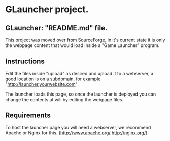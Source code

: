 # GLauncher project.
## GLauncher: "README.md" file.

This project was moved over from SourceForge, in it's current state it is only the webpage content that would load inside a "Game Launcher" program.

## Instructions
Edit the files inside "upload" as desired and upload it to a webserver, a good location is on a subdomain, for example "http://launcher.yourwebsite.com"

The launcher loads this page, so once the launcher is deployed you can change the contents at will by editing the webpage files.

## Requirements

To host the launcher page you will need a webserver, we recommend  Apache or Nginx for this. (http://www.apache.org/ http://nginx.org/)
